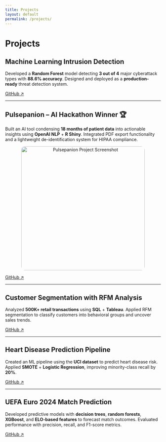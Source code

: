 ```yaml
---
title: Projects
layout: default
permalink: /projects/
---
```


# Projects

## Machine Learning Intrusion Detection
Developed a **Random Forest** model detecting **3 out of 4** major cyberattack types with **88.6% accuracy**. Designed and deployed as a **production-ready** threat detection system.

[GitHub ↗](https://github.com/k-shiroma-code/cybersecurity-ml-detection)

---

## Pulsepanion – AI Hackathon Winner 🏆
Built an AI tool condensing **18 months of patient data** into actionable insights using **OpenAI NLP** + **R Shiny**. Integrated PDF export functionality and a lightweight de-identification system for HIPAA compliance.

<p align="center">
  <img src="{{ site.baseurl }}/assets/img/Pulsepantion.jpg" alt="Pulsepanion Project Screenshot" style="border-radius:12px; width:400px;">
</p>

[GitHub ↗](https://github.com/k-shiroma-code/NCHacks-Pulsepanion)

---

## Customer Segmentation with RFM Analysis
Analyzed **500K+ retail transactions** using **SQL** + **Tableau**. Applied RFM segmentation to classify customers into behavioral groups and uncover sales trends.

[GitHub ↗](https://github.com/k-shiroma-code/Customer-Segmentation-with-RFM-Analysis)

---

## Heart Disease Prediction Pipeline
Created an ML pipeline using the **UCI dataset** to predict heart disease risk. Applied **SMOTE** + **Logistic Regression**, improving minority-class recall by **20%**.

[GitHub ↗](https://github.com/k-shiroma-code/Heart-Disease-ML-Project)

---

## UEFA Euro 2024 Match Prediction
Developed predictive models with **decision trees**, **random forests**, **XGBoost**, and **ELO-based features** to forecast match outcomes. Evaluated performance with precision, recall, and F1-score metrics.

[GitHub ↗](https://github.com/k-shiroma-code/CSUF-REU-Football-Analytics)
